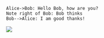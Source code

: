 ```
Alice->Bob: Hello Bob, how are you?
Note right of Bob: Bob thinks
Bob-->Alice: I am good thanks!
```

![](https://s3plus.meituan.net/v1/mss_78d1aa5426c546bfa023ca0cacfa2cd1/distribute/9dc1e65c-dcd5-4966-9ed8-5a5a8d9540c4_1548760805002)
